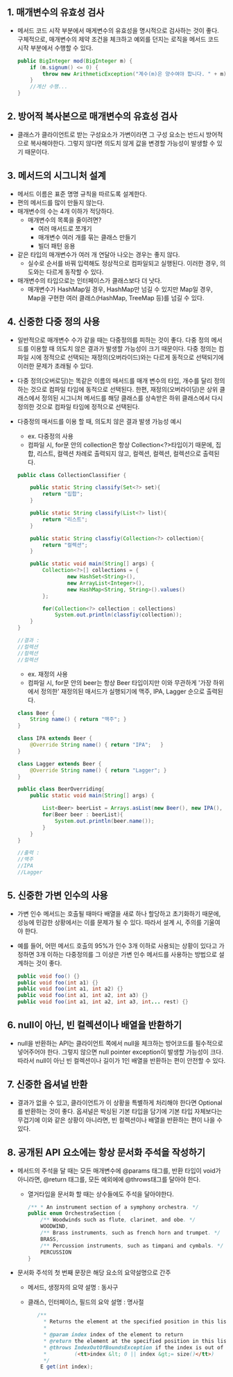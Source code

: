 ## 1\. 매개변수의 유효성 검사

- 메서드 코드 시작 부분에서 매게변수의 유효성을 명시적으로 검사하는 것이 좋다. 구체적으로, 매개변수의 제약 조건을 체크하고 예외를 던지는 로직을 메서드 코드 시작 부분에서 수행할 수 있다.

  ```java
  public BigInteger mod(BigInteger m) { 
      if (m.signum() <= 0) { 
          throw new ArithmeticException("계수(m)은 양수여야 합니다. " + m); 
      } 
      //계산 수행... 
  }
  ```



## 2\. 방어적 복사본으로 매개변수의 유효성 검사

-   클래스가 클라이언트로 받는 구성요소가 가변이라면 그 구성 요소는 반드시 방어적으로 복사해야한다. 그렇지 않다면 의도치 않게 값을 변경할 가능성이 발생할 수 있기 때문이다.



## 3\. 메서드의 시그니처 설계

-   메서드 이름은 표준 명명 규칙을 따르도록 설계한다.
-   편의 메서드를 많이 만들지 않는다.
-   매개변수의 수는 4개 이하가 적당하다.
    -   매개변수의 목록을 줄이려면?
        -   여러 매서드로 쪼개기
        -   매개변수 여러 개를 묶는 클래스 만들기
        -   빌더 패턴 응용
-   같은 타입의 매개변수가 여러 개 연달아 나오는 경우는 좋지 않다.
    -   실수로 순서를 바꿔 입력해도 정상적으로 컴파일되고 실행된다. 이러한 경우, 의도와는 다르게 동작할 수 있다.
-   매개변수의 타입으로는 인터페이스가 클래스보다 더 낫다.
    -   매개변수가 HashMap일 경우, HashMap만 넘길 수 있지만 Map일 경우, Map을 구현한 여러 클래스(HashMap, TreeMap 등)를 넘길 수 있다.



## 4\. 신중한 다중 정의 사용

-   일반적으로 매개변수 수가 같을 때는 다중정의를 피하는 것이 좋다. 다중 정의 메서드를 이용할 때 의도치 않은 결과가 발생할 가능성이 크기 때문이다. 다중 정의는 컴파일 시에 정적으로 선택되는 재정의(오버라이드)와는 다르게 동적으로 선택되기에 이러한 문제가 초래될 수 있다.
-   다중 정의(오버로딩)는 똑같은 이름의 매서드를 매개 변수의 타입, 개수를 달리 정의하는 것으로 컴파일 타임에 동적으로 선택된다. 한편, 재정의(오버라이딩)은 상위 클래스에서 정의된 시그니처 메서드를 해당 클래스를 상속받은 하위 클래스에서 다시 정의한 것으로 컴파일 타임에 정적으로 선택된다.
-   다중정의 매서드를 이용 할 때, 의도치 않은 결과 발생 가능성 예시
    
    -   ex. 다중정의 사용
    -   컴파일 시, for문 안의 collection은 항상 Collection<?>타입이기 때문에, 집합, 리스트, 컬렉션 차례로 출력되지 않고, 컬렉션, 컬렉션, 컬렉션으로 출력된다.
    
    ```java
    public class CollectionClassifier {
    
        public static String classify(Set<?> set){
            return "집합";
        }
    
        public static String classify(List<?> list){
            return "리스트";
        }
    
        public static String classfiy(Collection<?> collection){
            return "컬렉션";
        }
    
        public static void main(String[] args) {
            Collection<?>[] collections = {
                    new HashSet<String>(),
                    new ArrayList<Integer>(),
                    new HashMap<String, String>().values()
            };
    
            for(Collection<?> collection : collections)
                System.out.println(classfiy(collection));
        }
    }
    
    //결과 : 
    //컬렉션
    //컬렉션
    //컬렉션
    ```
    
    -   ex. 재정의 사용
    -   컴파일 시, for문 안의 beer는 항상 Beer 타입이지만 이와 무관하게 '가장 하위에서 정의한' 재정의된 매서드가 실행되기에 맥주, IPA, Lagger 순으로 출력된다.
    
    ```java
    class Beer {
        String name() { return "맥주"; }
    }
    
    class IPA extends Beer {
        @Override String name() { return "IPA";   }
    }
    
    class Lagger extends Beer {
        @Override String name() { return "Lagger"; }
    }
    
    public class BeerOverriding{
        public static void main(String[] args) {
    
            List<Beer> beerList = Arrays.asList(new Beer(), new IPA(), new Lagger());
            for(Beer beer : beerList){
                System.out.println(beer.name());
            }
        }
    }
    
    //출력 :
    //맥주
    //IPA
    //Lagger
    ```



## 5\. 신중한 가변 인수의 사용

- 가변 인수 메서드는 호출될 때마다 배열을 새로 하나 할당하고 초기화하기 때문에, 성능에 민감한 상황에서는 이를 문제가 될 수 있다. 따라서 설계 시, 주의를 기울여야 한다.

- 예를 들어, 어떤 메서드 호출의 95%가 인수 3개 이하로 사용되는 상황이 있다고 가정하면 3개 이하는 다중정의를 그 이상은 가변 인수 메서드를 사용하는 방법으로 설계하는 것이 좋다.

  ```java
  public void foo() {}
  public void foo(int a1) {} 
  public void foo(int a1, int a2) {}
  public void foo(int a1, int a2, int a3) {} 
  public void foo(int a1, int a2, int a3, int... rest) {}
  ```



## 6\. null이 아닌, 빈 컬렉션이나 배열을 반환하기

-   null을 반환하는 API는 클라이언트 쪽에서 null을 체크하는 방어코드를 필수적으로 넣어주어야 한다. 그렇지 않으면 null pointer exception이 발생할 가능성이 크다. 따라서 null이 아닌 빈 컬렉션이나 길이가 1인 배열을 반환하는 편이 안전할 수 있다.



## 7\. 신중한 옵셔널 반환

- 결과가 없을 수 있고, 클라이언트가 이 상황을 특별하게 처리해야 한다면 Optional를 반환하는 것이 좋다. 옵셔널은 박싱된 기본 타입을 담기에 기본 타입 자체보다는 무겁기에 이와 같은 상황이 아니라면, 빈 컬렉션이나 배열을 반환하는 편이 나을 수 있다.

  

## 8\. 공개된 API 요소에는 항상 문서화 주석을 작성하기

-   메서드의 주석을 달 때는 모든 매개변수에 @params 태그를, 반환 타입이 void가 아니라면, @return 태그를, 모든 예외에에 @throws태그를 달아야 한다.
    - 열거타입을 문서화 할 때는 상수들에도 주석을 달아야한다.
    
      ```java
      /** * An instrument section of a symphony orchestra. */ 
      public enum OrchestraSection { 
          /** Woodwinds such as flute, clarinet, and obe. */ 
          WOODWIND, 
          /** Brass instruments, such as french horn and trumpet. */ 
          BRASS, 
          /** Percussion instruments, such as timpani and cymbals. */
          PERCUSSION
      }
      ```
    
-   문서화 주석의 첫 번째 문장은 해당 요소의 요약설명으로 간주
    - 메서드, 생정자의 요약 설명 : 동사구
    
    - 클래스, 인터페이스, 필드의 요악 설명 : 명사절
    
      ```java
         /**
           * Returns the element at the specified position in this list.
           *
           * @param index index of the element to return
           * @return the element at the specified position in this list
           * @throws IndexOutOfBoundsException if the index is out of range
           *         (<tt>index &lt; 0 || index &gt;= size()</tt>)
           */
          E get(int index);
      ```
    
      
